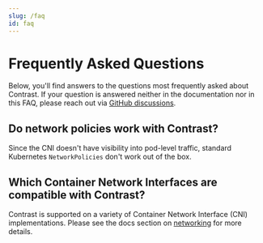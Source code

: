 ```yaml
---
slug: /faq
id: faq
---
```


# Frequently Asked Questions

Below, you'll find answers to the questions most frequently asked about Contrast.
If your question is answered neither in the documentation nor in this FAQ, please reach out via [GitHub discussions](https://github.com/edgelesssys/contrast/discussions/new/choose).

## Do network policies work with Contrast?

Since the CNI doesn't have visibility into pod-level traffic, standard Kubernetes `NetworkPolicies` don't work out of the box.

## Which Container Network Interfaces are compatible with Contrast?

Contrast is supported on a variety of Container Network Interface (CNI) implementations.
Please see the docs section on [networking](./howto/hardening.md#networking) for more details.
